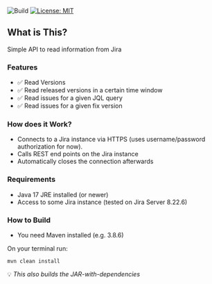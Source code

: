 ![Build](https://github.com/ingomohr/simple-jira-api/actions/workflows/mvn-build-main.yml/badge.svg?branch=main)
[![License: MIT](https://img.shields.io/badge/License-MIT-yellow.svg)](https://opensource.org/licenses/MIT)
## What is This?
Simple API to read information from Jira

### Features
- ✅ Read Versions
- ✅ Read released versions in a certain time window
- ✅ Read issues for a given JQL query
- ✅ Read issues for a given fix version

### How does it Work?
* Connects to a Jira instance via HTTPS (uses username/password authorization for now).
* Calls REST end points on the Jira instance
* Automatically closes the connection afterwards

### Requirements
- Java 17 JRE installed (or newer)
- Access to some Jira instance (tested on Jira Server 8.22.6)

### How to Build
- You need Maven installed (e.g. 3.8.6)

On your terminal run:
```
mvn clean install
```
💡 _This also builds the JAR-with-dependencies_
